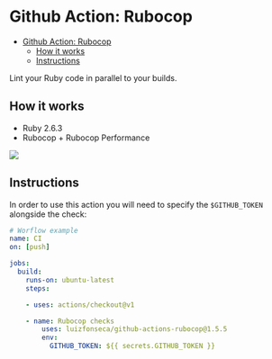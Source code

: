 # Github Action: Rubocop

- [Github Action: Rubocop](#github-action-rubocop)
  - [How it works](#how-it-works)
  - [Instructions](#instructions)

Lint your Ruby code in parallel to your builds.


## How it works

- Ruby 2.6.3
- Rubocop + Rubocop Performance


![](screenshots/annotations.png)


## Instructions

In order to use this action you will need to specify the `$GITHUB_TOKEN` alongside the check:


```yaml
# Worflow example
name: CI
on: [push]

jobs:
  build:
    runs-on: ubuntu-latest
    steps:

    - uses: actions/checkout@v1

    - name: Rubocop checks
        uses: luizfonseca/github-actions-rubocop@1.5.5
        env:
          GITHUB_TOKEN: ${{ secrets.GITHUB_TOKEN }}
```

